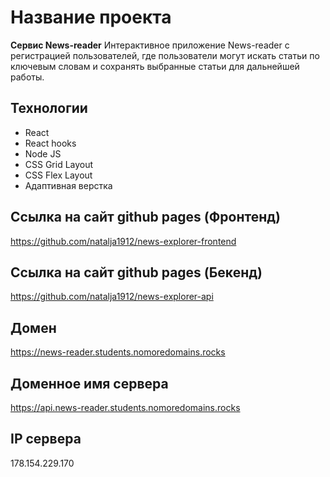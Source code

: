 # Название проекта
**Сервис News-reader**
Интерактивное приложение News-reader с регистрацией пользователей, где пользователи могут искать статьи по ключевым словам и сохранять выбранные статьи для дальнейшей работы.

## Технологии
 * React
 * React hooks
 * Node JS
 * CSS Grid Layout
 * CSS Flex Layout
 * Адаптивная верстка

## Ссылка на сайт github pages (Фронтенд)
https://github.com/natalja1912/news-explorer-frontend

## Ссылка на сайт github pages (Бекенд)
https://github.com/natalja1912/news-explorer-api

## Домен
https://news-reader.students.nomoredomains.rocks

## Доменное имя сервера
https://api.news-reader.students.nomoredomains.rocks

## IP сервера
178.154.229.170


